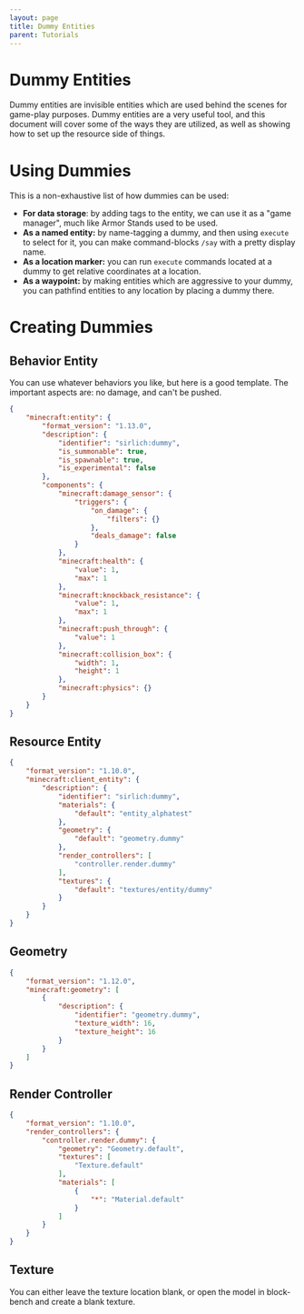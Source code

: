 ```yaml
---
layout: page
title: Dummy Entities
parent: Tutorials
---
```


# Dummy Entities

Dummy entities are invisible entities which are used behind the scenes for game-play purposes. Dummy entities are a very useful tool, and this document will cover some of the ways they are utilized, as well as showing how to set up the resource side of things.

# Using Dummies
This is a non-exhaustive list of how dummies can be used:
 - **For data storage**: by adding tags to the entity, we can use it as a "game manager", much like Armor Stands used to be used.
 - **As a named entity:** by name-tagging a dummy, and then using `execute` to select for it, you can make command-blocks `/say` with a pretty display name.
 - **As a location marker:** you can run `execute` commands located at a dummy to get relative coordinates at a location.
 - **As a waypoint:** by making entities which are aggressive to your dummy, you can pathfind entities to any location by placing a dummy there.

# Creating Dummies

## Behavior Entity

You can use whatever behaviors you like, but here is a good template. The important aspects are: no damage, and can't be pushed.

```json
{
    "minecraft:entity": {
        "format_version": "1.13.0",
        "description": {
            "identifier": "sirlich:dummy",
            "is_summonable": true,
            "is_spawnable": true,
            "is_experimental": false
        },
        "components": {
            "minecraft:damage_sensor": {
                "triggers": {
                    "on_damage": {
                        "filters": {}
                    },
                    "deals_damage": false
                }
            },
            "minecraft:health": {
                "value": 1,
                "max": 1
            },
            "minecraft:knockback_resistance": {
                "value": 1,
                "max": 1
            },
            "minecraft:push_through": {
                "value": 1
            },
            "minecraft:collision_box": {
                "width": 1,
                "height": 1
            },
            "minecraft:physics": {}
        }
    }
}
```

## Resource Entity

```json
{
	"format_version": "1.10.0",
	"minecraft:client_entity": {
		"description": {
			"identifier": "sirlich:dummy",
			"materials": {
				"default": "entity_alphatest"
			},
			"geometry": {
				"default": "geometry.dummy"
			},
			"render_controllers": [
				"controller.render.dummy"
			],
			"textures": {
				"default": "textures/entity/dummy"
			}
		}
	}
}
```

## Geometry

```json
{
	"format_version": "1.12.0",
	"minecraft:geometry": [
		{
			"description": {
				"identifier": "geometry.dummy",
				"texture_width": 16,
				"texture_height": 16
			}
		}
	]
}
```

## Render Controller

```json
{
	"format_version": "1.10.0",
	"render_controllers": {
		"controller.render.dummy": {
			"geometry": "Geometry.default",
			"textures": [
				"Texture.default"
			],
			"materials": [
				{
					"*": "Material.default"
				}
			]
		}
	}
}
```

## Texture

You can either leave the texture location blank, or open the model in block-bench and create a blank texture.